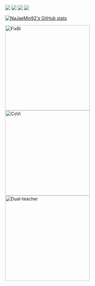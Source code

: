 <!-- ### 🌱🌱🌱 -->

<!--
**NaJaeMin92/NaJaeMin92** is a ✨ _special_ ✨ repository because its `README.md` (this file) appears on your GitHub profile.

Here are some ideas to get you started:

- 🔭 I’m currently working on ...
- 🌱 I’m currently learning ...
- 👯 I’m looking to collaborate on ...
- 🤔 I’m looking for help with ...
- 💬 Ask me about ...
- 📫 How to reach me: ...
- 😄 Pronouns: ...
- ⚡ Fun fact: ...
-->

<img src="https://img.shields.io/badge/Python-3766AB?style=flat-square&logo=Python&logoColor=white"/></a>
<img src="https://img.shields.io/badge/PyTorch-EE4C2C?style=flat-square&logo=PyTorch&logoColor=white"/></a>
<img src="https://img.shields.io/badge/OpenCV-5C3EE8?style=flat-square&logo=OpenCV&logoColor=white"/></a>
<img src="https://img.shields.io/badge/Transfer Learning-7E4DD2?style=flat-square&logo=Aiqfome&logoColor=white"/></a>

[![NaJaeMin92's GitHub stats](https://github-readme-stats.zohan.tech/api?username=NaJaeMin92&count_private=true&hide=prs,issues,contribs&show_icons=true&include_all_commits=true&theme=darcula&bg_color=22272E&title_color=DF7A5F&icon_color=F8D866)](https://github.com/NaJaeMin92)

<p align="left">
    <a href="https://github.com/NaJaeMin92/FixBi"><img width="270" src="https://denvercoder1-github-readme-stats.vercel.app/api/pin/?username=NaJaeMin92&repo=FixBi&theme=react&bg_color=22272E&title_color=DF7A5F&hide_border=false&icon_color=F8D866&show_icons=true" alt="FixBi"></a>
    <a href="https://github.com/NaJaeMin92/Covi"><img width="270" src="https://denvercoder1-github-readme-stats.vercel.app/api/pin/?username=NaJaeMin92&repo=Covi&theme=react&bg_color=22272E&title_color=DF7A5F&hide_border=false&icon_color=F8D866&show_icons=true" alt="CoVi"></a>
    <a href="https://github.com/naver-ai/dual-teacher"><img width="270" src="https://denvercoder1-github-readme-stats.vercel.app/api/pin/?username=NaJaeMin92&repo=Dual-teacher&theme=react&bg_color=22272E&title_color=DF7A5F&&hide_border=false&icon_color=F8D866&show_icons=true" alt="Dual-teacher"></a>
</p>
